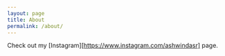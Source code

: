 ```yaml
---
layout: page
title: About
permalink: /about/
---
```


Check out my [Instagram][https://www.instagram.com/ashwindasr] page.

